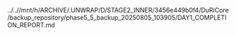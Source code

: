 ../..//mnt/h/ARCHIVE/.UNWRAP/D/STAGE2_INNER/3456e449b0f4/DuRiCore/backup_repository/phase5_5_backup_20250805_103905/DAY1_COMPLETION_REPORT.md
